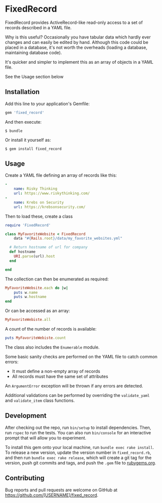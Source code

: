 # FixedRecord

FixedRecord provides ActiveRecord-like read-only access to a set of records
described in a YAML file.

Why is this useful? Occasionally you have tabular data which hardly ever
changes and can easily be edited by hand. Although this code could be placed in a database, it's not worth the overheads (loading a database, maintaining database code). 

It's quicker and simpler to implement this as an array of objects in a YAML file. 

See the Usage section below



## Installation

Add this line to your application's Gemfile:

```ruby
gem 'fixed_record'
```

And then execute:

    $ bundle

Or install it yourself as:

    $ gem install fixed_record

## Usage

Create a YAML file defining an array of records like this:

```yaml
-
    name: Risky Thinking
    url: https://www.riskythinking.com/
-
    name: Krebs on Security
    url: https://krebsonsecurity.com/

```

Then to load these, create a class

```ruby
require 'FixedRecord'

class MyFavoriteWebsite < FixedRecord
    data "#{Rails.root}/data/my_favorite_websites.yml"

  # Return hostname of url for company
  def hostname
    URI.parse(url).host
  end

end
```
The collection can then be enumerated as required:

```ruby
MyFavoriteWebsite.each do |w| 
    puts w.name
    puts w.hostname
end
```
Or can be accessed as an array:

```ruby
MyFavoriteWebiste.all
```
A count of the number of records is available:

```ruby
puts MyFavoriteWebiste.count
```

The class also includes the `Enumerable` module.

Some basic sanity checks are performed on the YAML file to catch common errors:

* It must define a non-empty array of records
* All records must have the same set of attributes

An `ArgumentError` exception will be thrown if any errors are detected.

Additional validations can be performed by overriding the `validate_yaml` and
`validate_item` class functions. 





## Development

After checking out the repo, run `bin/setup` to install dependencies. Then, run `rspec` to run the tests. You can also run `bin/console` for an interactive prompt that will allow you to experiment.

To install this gem onto your local machine, run `bundle exec rake install`. To release a new version, update the version number in `fixed_record.rb`, and then run `bundle exec rake release`, which will create a git tag for the version, push git commits and tags, and push the `.gem` file to [rubygems.org](https://rubygems.org).

## Contributing

Bug reports and pull requests are welcome on GitHub at https://github.com/[USERNAME]/fixed_record.
